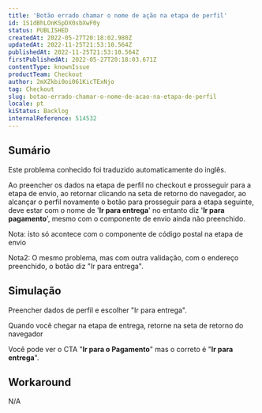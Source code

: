 ```yaml
---
title: 'Botão errado chamar o nome de ação na etapa de perfil'
id: 1S1dBhLOnKSpDX0sbXwF0y
status: PUBLISHED
createdAt: 2022-05-27T20:18:02.980Z
updatedAt: 2022-11-25T21:53:10.564Z
publishedAt: 2022-11-25T21:53:10.564Z
firstPublishedAt: 2022-05-27T20:18:03.671Z
contentType: knownIssue
productTeam: Checkout
author: 2mXZkbi0oi061KicTExNjo
tag: Checkout
slug: botao-errado-chamar-o-nome-de-acao-na-etapa-de-perfil
locale: pt
kiStatus: Backlog
internalReference: 514532
---
```


## Sumário

<div class="alert alert-info">
  <p>Este problema conhecido foi traduzido automaticamente do inglês.</p>
</div>


Ao preencher os dados na etapa de perfil no checkout e prosseguir para a etapa de envio, ao retornar clicando na seta de retorno do navegador, ao alcançar o perfil novamente o botão para prosseguir para a etapa seguinte, deve estar com o nome de '**Ir para entrega**' no entanto diz '**Ir para pagamento**', mesmo com o componente de envio ainda não preenchido.

Nota: isto só acontece com o componente de código postal na etapa de envio

Nota2: O mesmo problema, mas com outra validação, com o endereço preenchido, o botão diz "Ir para entrega".




## Simulação



Preencher dados de perfil e escolher "Ir para entrega".

Quando você chegar na etapa de entrega, retorne na seta de retorno do navegador

Você pode ver o CTA "**Ir para o Pagamento**" mas o correto é "**Ir para entrega**".




## Workaround


N/A

